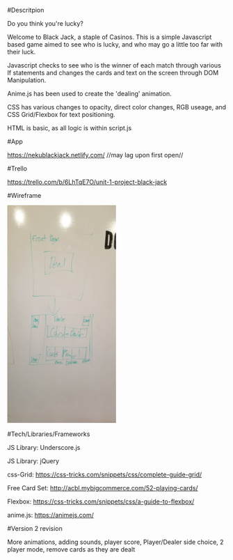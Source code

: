 #Descritpion

Do you think you're lucky?

Welcome to Black Jack, a staple of Casinos. This is a simple Javascript based game aimed to see who is lucky, and who may go a little too far with their luck.

Javascript checks to see who is the winner of each match through various If statements and changes the cards and text on the screen through DOM Manipulation. 

Anime.js has been used to create the 'dealing' animation.

CSS has various changes to opacity, direct color changes, RGB useage, and CSS Grid/Flexbox for text positioning.

HTML is basic, as all logic is within script.js

#App

https://nekublackjack.netlify.com/ //may lag upon first open//

#Trello

https://trello.com/b/6LhTqE7O/unit-1-project-black-jack

#Wireframe

<img src='BlackJackWireframe.jpg' alt="Wireframe" height="500" width="250">

#Tech/Libraries/Frameworks

JS Library: Underscore.js

JS Library: jQuery

css-Grid: https://css-tricks.com/snippets/css/complete-guide-grid/

Free Card Set: http://acbl.mybigcommerce.com/52-playing-cards/

Flexbox: https://css-tricks.com/snippets/css/a-guide-to-flexbox/

anime.js: https://animejs.com/


#Version 2 revision

More animations, adding sounds, player score, Player/Dealer side choice, 2 player mode, remove cards as they are dealt